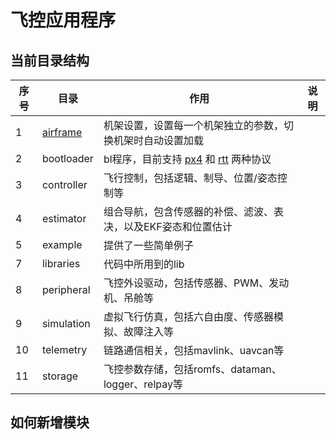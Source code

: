 # 飞控应用程序

## 当前目录结构

|序号|目录|作用|说明|
|---|---|---|---|
|1|[airframe](./airframe/README.md)|机架设置，设置每一个机架独立的参数，切换机架时自动设置加载||
|2|bootloader|bl程序，目前支持 [px4](./bootloader/protocol/pixhawk/README.md) 和 [rtt](./bootloader/protocol/rtthread/rtt_ota.h) 两种协议||
|3|controller|飞行控制，包括逻辑、制导、位置/姿态控制等||
|4|estimator|组合导航，包含传感器的补偿、滤波、表决，以及EKF姿态和位置估计||
|5|example|提供了一些简单例子||
|7|libraries|代码中所用到的lib||
|8|peripheral|飞控外设驱动，包括传感器、PWM、发动机、吊舱等||
|9|simulation|虚拟飞行仿真，包括六自由度、传感器模拟、故障注入等||
|10|telemetry|链路通信相关，包括mavlink、uavcan等||
|11|storage|飞控参数存储，包括romfs、dataman、logger、relpay等||

## 如何新增模块
